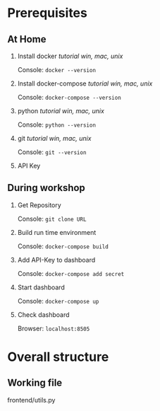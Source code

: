 # Prerequisites
## At Home
1) Install docker
*tutorial win, mac, unix*

    Console: `docker --version`

2) Install docker-compose
*tutorial win, mac, unix*

    Console: `docker-compose --version`

3) python
*tutorial win, mac, unix*

    Console:  `python --version`

4) git
*tutorial win, mac, unix*

    Console: `git --version` 

5) API Key

## During workshop
1) Get Repository

    Console: `git clone URL`
2) Build run time environment

   Console:  `docker-compose build`

3) Add API-Key to dashboard

    Console: `docker-compose add secret`

4) Start dashboard

    Console: `docker-compose up`

5) Check dashboard

    Browser: `localhost:8505`

# Overall structure
## Working file
 frontend/utils.py

## 